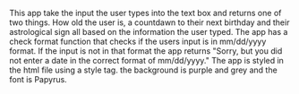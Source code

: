 This app take the input the user types into the text box and returns one of two things. How old the user is, a countdawn to their next birthday and their astrological sign all based on the information the user typed. The app has a check format function that checks if the users input is in mm/dd/yyyy format. If the input is not in that format the app returns "Sorry, but you did not enter a date in the correct format of mm/dd/yyyy." The app is styled in the html file using a style tag. the background is purple and grey and the font is Papyrus.
